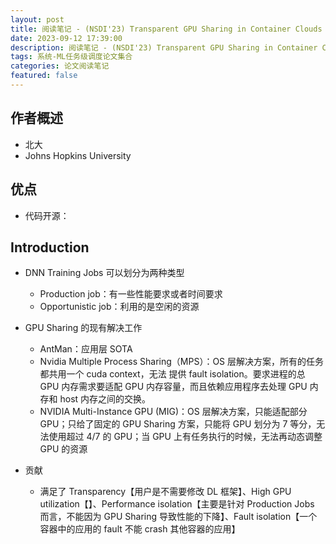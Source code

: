 ```yaml
---
layout: post
title: 阅读笔记 - (NSDI'23) Transparent GPU Sharing in Container Clouds for Deep Learning Workloads
date: 2023-09-12 17:39:00
description: 阅读笔记 - (NSDI'23) Transparent GPU Sharing in Container Clouds for Deep Learning Workloads
tags: 系统-ML任务级调度论文集合
categories: 论文阅读笔记
featured: false
---
```



## 作者概述

- 北大
- Johns Hopkins University

## 优点

- 代码开源：

## Introduction

- DNN Training Jobs 可以划分为两种类型

  - Production job：有一些性能要求或者时间要求
  - Opportunistic job：利用的是空闲的资源
- GPU Sharing 的现有解决工作

  - AntMan：应用层 SOTA
  - Nvidia Multiple Process Sharing（MPS）：OS 层解决方案，所有的任务都共用一个 cuda context，无法 提供 fault isolation。要求进程的总 GPU 内存需求要适配 GPU 内存容量，而且依赖应用程序去处理 GPU 内存和 host 内存之间的交换。
  - NVIDIA Multi-Instance GPU (MIG)：OS 层解决方案，只能适配部分 GPU；只给了固定的 GPU Sharing 方案，只能将 GPU 划分为 7 等分，无法使用超过 4/7 的 GPU；当 GPU 上有任务执行的时候，无法再动态调整 GPU 的资源
- 贡献

  - 满足了 Transparency【用户是不需要修改 DL 框架】、High GPU utilization【】、Performance isolation【主要是针对 Production Jobs 而言，不能因为 GPU Sharing 导致性能的下降】、Fault isolation【一个容器中的应用的 fault 不能 crash 其他容器的应用】
